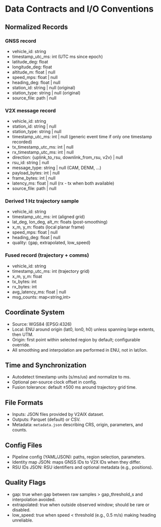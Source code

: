 # Data Contracts and I/O Conventions

## Normalized Records

### GNSS record
- vehicle_id: string
- timestamp_utc_ms: int (UTC ms since epoch)
- latitude_deg: float
- longitude_deg: float
- altitude_m: float | null
- speed_mps: float | null
- heading_deg: float | null
- station_id: string | null (original)
- station_type: string | null (original)
- source_file: path | null

### V2X message record
- vehicle_id: string
- station_id: string | null
- station_type: string | null
- timestamp_utc_ms: int | null (generic event time if only one timestamp recorded)
- tx_timestamp_utc_ms: int | null
- rx_timestamp_utc_ms: int | null
- direction: {uplink_to_rsu, downlink_from_rsu, v2v} | null
- rsu_id: string | null
- message_type: string | null (CAM, DENM, ...)
- payload_bytes: int | null
- frame_bytes: int | null
- latency_ms: float | null (rx - tx when both available)
- source_file: path | null

### Derived 1 Hz trajectory sample
- vehicle_id: string
- timestamp_utc_ms: int (aligned grid)
- lat_deg, lon_deg, alt_m: floats (post-smoothing)
- x_m, y_m: floats (local planar frame)
- speed_mps: float | null
- heading_deg: float | null
- quality: {gap, extrapolated, low_speed}

### Fused record (trajectory + comms)
- vehicle_id: string
- timestamp_utc_ms: int (trajectory grid)
- x_m, y_m: float
- tx_bytes: int
- rx_bytes: int
- avg_latency_ms: float | null
- msg_counts: map<string,int>

## Coordinate System
- Source: WGS84 (EPSG:4326)
- Local: ENU around origin (lat0, lon0, h0) unless spanning large extents, then UTM.
- Origin: first point within selected region by default; configurable override.
- All smoothing and interpolation are performed in ENU, not in lat/lon.

## Time and Synchronization
- Autodetect timestamp units (s/ms/us) and normalize to ms.
- Optional per-source clock offset in config.
- Fusion tolerance: default ±500 ms around trajectory grid time.

## File Formats
- Inputs: JSON files provided by V2AIX dataset.
- Outputs: Parquet (default) or CSV.
- Metadata: `metadata.json` describing CRS, origin, parameters, and counts.

## Config Files
- Pipeline config (YAML/JSON): paths, region selection, parameters.
- Identity map JSON: maps GNSS IDs to V2X IDs when they differ.
- RSU IDs JSON: RSU identifiers and optional metadata (e.g., positions).

## Quality Flags
- gap: true when gap between raw samples > gap_threshold_s and interpolation avoided.
- extrapolated: true when outside observed window; should be rare or disabled.
- low_speed: true when speed < threshold (e.g., 0.5 m/s) making heading unreliable.

